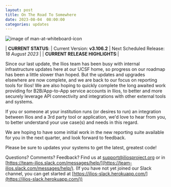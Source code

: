 ```yaml
---
layout: post
title: On The Road To Somewhere
date: 2023-08-04  08:00:00
categories: updates
---
```


![image of man-at-whiteboard-icon](https://mcusercontent.com/845c4ebabb5b5ae7a6372c715/images/0f8f9105-af2e-0ae6-60c4-c4edc9d05234.png)

| __CURRENT STATUS__:
| Current Version: **v3.106.2**
| Next Scheduled Release: *18 August 2023*
|
| __CURRENT RELEASE HIGHLIGHTS__:|

Since our last update, the Ilios team has been busy with internal infrastructure updates here at our UCSF home, so progress on our roadmap has been a little slower than hoped. But the updates and upgrades elsewhere are now complete, and we are back to our focus on reporting tools for Ilios! We are also hoping to quickly complete the long awaited work providing for B2B/App-to-App service accounts in Ilios, to better and more securely leverage API connectivity and integrations with other external tools and systems.

If you or someone at your institution runs (or desires to run) an integration between Ilios and a 3rd party tool or application, we'd love to hear from you, to better understand your use case(s) and needs in this regard.

We are hoping to have some initial work in the new reporting suite available for you in the next quarter, and look forward to feedback.

Please be sure to updates your systems to get the latest, greatest code!

Questions? Comments? Feedback? Find us at
 [support@iliosproject.org](mailto:support@iliosproject.org) or in [https://team-ilios.slack.com/messages/help/](https://team-ilios.slack.com/messages/help/). (If you have not yet joined our Slack channel, you can get started at [https://ilios-slack.herokuapp.com/](https://ilios-slack.herokuapp.com/))
